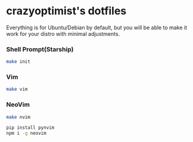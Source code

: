 # crazyoptimist's dotfiles

Everything is for Ubuntu/Debian by default, but you will be able to make it work for your distro with minimal adjustments.

### Shell Prompt(Starship)

```bash
make init
```

### Vim

```bash
make vim
```

### NeoVim

```bash
make nvim
```

```bash
pip install pynvim
npm i -g neovim
```
